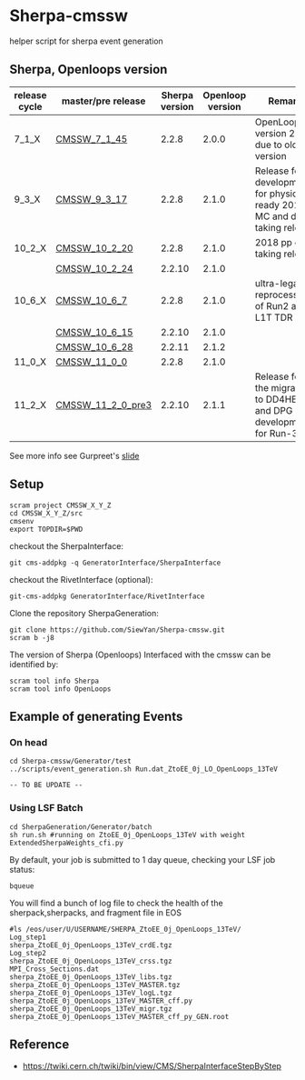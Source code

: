 # Sherpa-cmssw
helper script for sherpa event generation

## Sherpa, Openloops version
   
   | release cycle | master/pre release  | Sherpa version | Openloop version | Remark |
   | ------------- | ------------- | ------------- | ------------- | ------------- |
   | 7_1_X  | [CMSSW_7_1_45](https://github.com/cms-sw/cmssw/releases/CMSSW_7_1_45) | 2.2.8 | 2.0.0 | OpenLoop version 2.0.0 due to old git version |
   | 9_3_X  | [CMSSW_9_3_17](https://github.com/cms-sw/cmssw/releases/CMSSW_9_3_17) | 2.2.8 | 2.1.0 | Release for developments for physics ready 2017 MC and data taking release |
   | 10_2_X | [CMSSW_10_2_20](https://github.com/cms-sw/cmssw/releases/CMSSW_10_2_20) | 2.2.8 | 2.1.0 |  2018 pp data taking release  |
   |        | [CMSSW_10_2_24](https://cmssdt.cern.ch/SDT/ReleaseNotes/CMSSW_10/CMSSW_10_2_24.html) | 2.2.10 | 2.1.0 | |
   | 10_6_X | [CMSSW_10_6_7](https://github.com/cms-sw/cmssw/releases/CMSSW_10_6_8) | 2.2.8 | 2.1.0 | ultra-legacy reprocessing of Run2 and L1T TDR  |
   |        | [CMSSW_10_6_15](https://cmssdt.cern.ch/SDT/ReleaseNotes/CMSSW_10/CMSSW_10_6_15.html) | 2.2.10 | 2.1.0 | |
   |        | [CMSSW_10_6_28](https://github.com/cms-sw/cmssw/releases?after=CMSSW_11_3_X_2021-08-31-2300) | 2.2.11 | 2.1.2 | |
   | 11_0_X | [CMSSW_11_0_0](https://github.com/cms-sw/cmssw/releases/CMSSW_11_0_0) | 2.2.8 | 2.1.0 | |
   | 11_2_X | [CMSSW_11_2_0_pre3](https://cmssdt.cern.ch/SDT/ReleaseNotes/CMSSW_11/CMSSW_11_2_0_pre3.html) | 2.2.10 | 2.1.1 | Release for the migration to DD4HEP and DPG developments for Run-3 |
   
   
  See more info see Gurpreet's [slide](https://indico.cern.ch/event/873792/contributions/3718710/attachments/1981426/3299820/Sherpa_status_CMS.pdf)
  

## Setup

   ```
   scram project CMSSW_X_Y_Z
   cd CMSSW_X_Y_Z/src
   cmsenv	 
   export TOPDIR=$PWD
   ```

   checkout the SherpaInterface: 

   ```
   git cms-addpkg -q GeneratorInterface/SherpaInterface
   ```

   checkout the RivetInterface (optional):

   ```
   git-cms-addpkg GeneratorInterface/RivetInterface
   ```

   Clone the repository SherpaGeneration:

   ```
   git clone https://github.com/SiewYan/Sherpa-cmssw.git
   scram b -j8
   ```
   
   The version of Sherpa (Openloops) Interfaced with the cmssw can be identified by:

   ```
   scram tool info Sherpa
   scram tool info OpenLoops
   ```

## Example of generating Events

   ### On head

   ```
   cd Sherpa-cmssw/Generator/test
   ../scripts/event_generation.sh Run.dat_ZtoEE_0j_LO_OpenLoops_13TeV
   ```
    -- TO BE UPDATE --
   ### Using LSF Batch

   ```
   cd SherpaGeneration/Generator/batch
   sh run.sh #running on ZtoEE_0j_OpenLoops_13TeV with weight ExtendedSherpaWeights_cfi.py
   ```

   By default, your job is submitted to 1 day queue, checking your LSF job status:

   ```
   bqueue
   ```
   
   You will find a bunch of log file to check the health of the sherpack,sherpacks, and fragment file in EOS

   ```
   #ls /eos/user/U/USERNAME/SHERPA_ZtoEE_0j_OpenLoops_13TeV/
   Log_step1                                               sherpa_ZtoEE_0j_OpenLoops_13TeV_crdE.tgz
   Log_step2                                               sherpa_ZtoEE_0j_OpenLoops_13TeV_crss.tgz
   MPI_Cross_Sections.dat                                  sherpa_ZtoEE_0j_OpenLoops_13TeV_libs.tgz
   sherpa_ZtoEE_0j_OpenLoops_13TeV_MASTER.tgz              sherpa_ZtoEE_0j_OpenLoops_13TeV_logL.tgz
   sherpa_ZtoEE_0j_OpenLoops_13TeV_MASTER_cff.py           sherpa_ZtoEE_0j_OpenLoops_13TeV_migr.tgz
   sherpa_ZtoEE_0j_OpenLoops_13TeV_MASTER_cff_py_GEN.root   
   ```

## Reference

   - https://twiki.cern.ch/twiki/bin/view/CMS/SherpaInterfaceStepByStep
